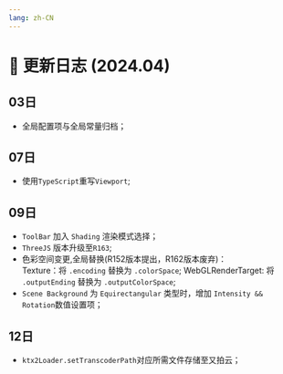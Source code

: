 ```yaml
---
lang: zh-CN
---
```


# :date: 更新日志 (2024.04)

## 03日
* 全局配置项与全局常量归档；

## 07日
* 使用`TypeScript`重写`Viewport`;

## 09日
* `ToolBar` 加入 `Shading` 渲染模式选择；
* `ThreeJS` 版本升级至`R163`;
* 色彩空间变更,全局替换(R152版本提出，R162版本废弃)： <br />
Texture：将 `.encoding` 替换为 `.colorSpace`;
WebGLRenderTarget: 将 `.outputEnding` 替换为 `.outputColorSpace`;
* `Scene Background` 为 `Equirectangular` 类型时，增加 `Intensity && Rotation`数值设置项；

## 12日
* `ktx2Loader.setTranscoderPath`对应所需文件存储至又拍云；
